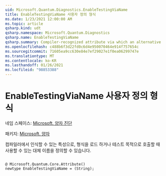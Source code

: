 ```yaml
---
uid: Microsoft.Quantum.Diagnostics.EnableTestingViaName
title: EnableTestingViaName 사용자 정의 형식
ms.date: 1/23/2021 12:00:00 AM
ms.topic: article
qsharp.kind: udt
qsharp.namespace: Microsoft.Quantum.Diagnostics
qsharp.name: EnableTestingViaName
qsharp.summary: Compiler-recognized attribute via which an alternative name can be defined that may be used when loading a type or callable for testing purposes.
ms.openlocfilehash: c488b6f3d22fd0c6d4e950070464e914f757654c
ms.sourcegitcommit: 71605ea9cc630e84e7ef29027e1f0ea06299747e
ms.translationtype: MT
ms.contentlocale: ko-KR
ms.lasthandoff: 01/26/2021
ms.locfileid: "98853388"
---
```

# <a name="enabletestingvianame-user-defined-type"></a>EnableTestingViaName 사용자 정의 형식

네임 스페이스: [Microsoft. 양자 진단](xref:Microsoft.Quantum.Diagnostics)

패키지: [Microsoft. 양자](https://nuget.org/packages/Microsoft.Quantum.QSharp.Core)


컴파일러에서 인식할 수 있는 특성으로, 형식을 로드 하거나 테스트 목적으로 호출할 때 사용할 수 있는 대체 이름을 정의할 수 있습니다.

```qsharp

@ Microsoft.Quantum.Core.Attribute()
newtype EnableTestingViaName = (String);
```

